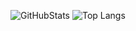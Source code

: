 
![GitHubStats](https://github-readme-stats.vercel.app/api?username=JackyTuneur&theme=radical&show_icons=true&hide_rank=true)
![Top Langs](https://github-readme-stats.vercel.app/api/top-langs/?username=JackyTuneur&layout=compact&theme=radical)
